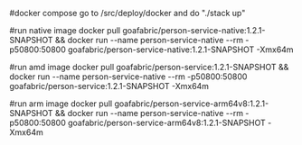 #docker compose
go to /src/deploy/docker and do "./stack up"

#run native image
docker pull goafabric/person-service-native:1.2.1-SNAPSHOT && docker run --name person-service-native --rm -p50800:50800 goafabric/person-service-native:1.2.1-SNAPSHOT -Xmx64m

#run amd image
docker pull goafabric/person-service:1.2.1-SNAPSHOT && docker run --name person-service-native --rm -p50800:50800 goafabric/person-service:1.2.1-SNAPSHOT -Xmx64m

#run arm image
docker pull goafabric/person-service-arm64v8:1.2.1-SNAPSHOT && docker run --name person-service-native --rm -p50800:50800 goafabric/person-service-arm64v8:1.2.1-SNAPSHOT -Xmx64m